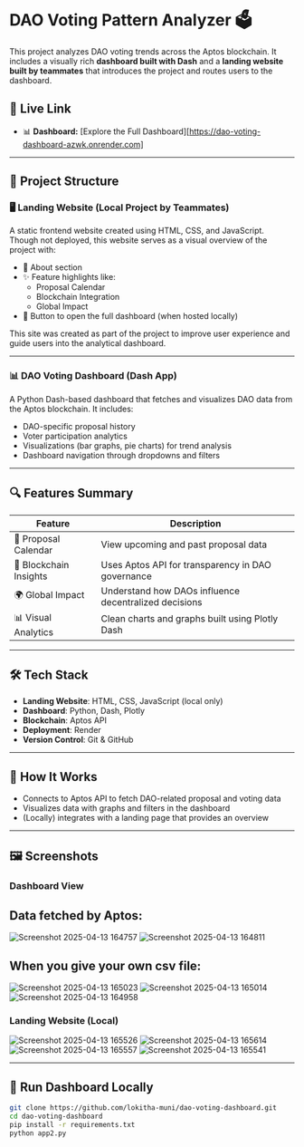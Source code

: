 # DAO Voting Pattern Analyzer 🗳️

This project analyzes DAO voting trends across the Aptos blockchain. It includes a visually rich **dashboard built with Dash** and a **landing website built by teammates** that introduces the project and routes users to the dashboard.

## 🔗 Live Link

- 📊 **Dashboard:** [Explore the Full Dashboard][https://dao-voting-dashboard-azwk.onrender.com] 

---

## 🧩 Project Structure

### 🖥️ Landing Website (Local Project by Teammates)
A static frontend website created using HTML, CSS, and JavaScript. Though not deployed, this website serves as a visual overview of the project with:
- 📝 About section
- ✨ Feature highlights like:
  - Proposal Calendar
  - Blockchain Integration
  - Global Impact
- 🚀 Button to open the full dashboard (when hosted locally)

This site was created as part of the project to improve user experience and guide users into the analytical dashboard.

---

### 📊 DAO Voting Dashboard (Dash App)
A Python Dash-based dashboard that fetches and visualizes DAO data from the Aptos blockchain. It includes:

- DAO-specific proposal history
- Voter participation analytics
- Visualizations (bar graphs, pie charts) for trend analysis
- Dashboard navigation through dropdowns and filters

---

## 🔍 Features Summary

| Feature                | Description                                                                 |
|------------------------|-----------------------------------------------------------------------------|
| 📅 Proposal Calendar   | View upcoming and past proposal data                                        |
| 🔐 Blockchain Insights | Uses Aptos API for transparency in DAO governance                           |
| 🌍 Global Impact       | Understand how DAOs influence decentralized decisions                       |
| 📊 Visual Analytics    | Clean charts and graphs built using Plotly Dash                             |

---

## 🛠 Tech Stack

- **Landing Website**: HTML, CSS, JavaScript (local only)
- **Dashboard**: Python, Dash, Plotly
- **Blockchain**: Aptos API
- **Deployment**: Render
- **Version Control**: Git & GitHub

---

## 🧠 How It Works

- Connects to Aptos API to fetch DAO-related proposal and voting data
- Visualizes data with graphs and filters in the dashboard
- (Locally) integrates with a landing page that provides an overview

---
## 🖼️ Screenshots

### Dashboard View

## Data fetched by Aptos:
![Screenshot 2025-04-13 164757](https://github.com/user-attachments/assets/084238c7-2ab1-4ed2-aaff-ed8173ff2031)
![Screenshot 2025-04-13 164811](https://github.com/user-attachments/assets/19ea082d-1e0a-4901-af77-71ecdc6f5b81)

## When you give your own csv file:
![Screenshot 2025-04-13 165023](https://github.com/user-attachments/assets/f1f397e9-9719-44bb-bbeb-969c46455be1)
![Screenshot 2025-04-13 165014](https://github.com/user-attachments/assets/23b56f3a-9b20-404e-a4fb-d2ac3c5b9798)
![Screenshot 2025-04-13 164958](https://github.com/user-attachments/assets/741aa108-3486-4f7e-8630-7771131640fa)



### Landing Website (Local)
![Screenshot 2025-04-13 165526](https://github.com/user-attachments/assets/46498bf4-8463-49d7-915e-260bfa440d7e)
![Screenshot 2025-04-13 165614](https://github.com/user-attachments/assets/df854bcf-e219-4122-8ecc-e016e1553ade)
![Screenshot 2025-04-13 165557](https://github.com/user-attachments/assets/32f6e3ee-8f95-43e7-8dc1-3c6087160ca8)
![Screenshot 2025-04-13 165541](https://github.com/user-attachments/assets/e24cf98e-dfb2-4d08-809a-461911958cbc)

---

## 🧪 Run Dashboard Locally

```bash
git clone https://github.com/lokitha-muni/dao-voting-dashboard.git
cd dao-voting-dashboard
pip install -r requirements.txt
python app2.py

